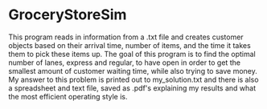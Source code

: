 # GroceryStoreSim
This program reads in information from a .txt file and creates customer objects based on their arrival time,
number of items, and the time it takes them to pick these items up. The goal of this program is to find the 
optimal number of lanes, express and regular, to have open in order to get the smallest amount of customer
waiting time, while also trying to save money. My answer to this problem is printed out to my_solution.txt
and there is also a spreadsheet and text file, saved as .pdf's explaining my results and what the most efficient
operating style is.
